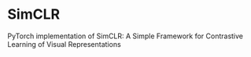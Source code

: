 # SimCLR
PyTorch implementation of SimCLR: A Simple Framework for Contrastive Learning of Visual Representations
